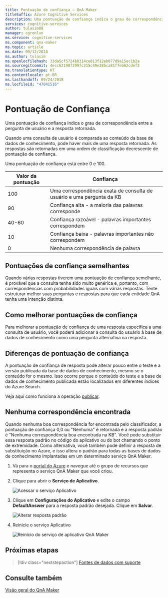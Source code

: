 ```yaml
---
title: Pontuação de confiança – QnA Maker
titleSuffix: Azure Cognitive Services
description: Uma pontuação de confiança indica o grau de correspondência entre a pergunta de usuário e a resposta retornada.
services: cognitive-services
author: tulasim88
manager: cgronlun
ms.service: cognitive-services
ms.component: qna-maker
ms.topic: article
ms.date: 09/12/2018
ms.author: tulasim
ms.openlocfilehash: 33da5cf5724b8314ce813f12eb077d9a15ec1b2a
ms.sourcegitcommit: 4ecc62198f299fc215c49e38bca81f7eb62cdef3
ms.translationtype: HT
ms.contentlocale: pt-BR
ms.lasthandoff: 09/24/2018
ms.locfileid: "47041516"
---
```

# <a name="confidence-score"></a>Pontuação de Confiança

Uma pontuação de confiança indica o grau de correspondência entre a pergunta de usuário e a resposta retornada.

Quando uma consulta de usuário é comparada ao conteúdo da base de dados de conhecimento, pode haver mais de uma resposta retornada. As respostas são retornadas em uma ordem de classificação decrescente de pontuação de confiança.

Uma pontuação de confiança está entre 0 e 100.

|Valor da pontuação|Confiança|
|--|--|
|100|Uma correspondência exata de consulta de usuário e uma pergunta da KB|
|90|Confiança alta - a maioria das palavras corresponde|
|40-60|Confiança razoável - palavras importantes correspondem|
|10|Confiança baixa - palavras importantes não correspondem|
|0|Nenhuma correspondência de palavra|


## <a name="similar-confidence-scores"></a>Pontuações de confiança semelhantes
Quando várias respostas tiverem uma pontuação de confiança semelhante, é provável que a consulta tenha sido muito genérica e, portanto, com correspondências com probabilidades iguais com várias respostas. Tente estruturar melhor suas perguntas e respostas para que cada entidade QnA tenha uma intenção distinta.


## <a name="improving-confidence-scores"></a>Como melhorar pontuações de confiança
Para melhorar a pontuação de confiança de uma resposta específica a uma consulta de usuário, você poderá adicionar a consulta do usuário à base de dados de conhecimento como uma pergunta alternativa na resposta.
   
## <a name="confidence-score-differences"></a>Diferenças de pontuação de confiança
A pontuação de confiança de resposta pode alterar pouco entre o teste e a versão publicada da base de dados de conhecimento, mesmo se o conteúdo for o mesmo. Isso ocorre porque o conteúdo do teste e a base de dados de conhecimento publicada estão localizados em diferentes índices do Azure Search.

Veja aqui como funciona a operação [publicar](../How-To/publish-knowledge-base.md).


## <a name="no-match-found"></a>Nenhuma correspondência encontrada
Quando nenhuma boa correspondência for encontrada pelo classificador, a pontuação de confiança 0,0 ou "Nenhuma" é retornada e a resposta padrão é "Nenhuma correspondência boa encontrada na KB". Você pode substituir essa resposta padrão no código do aplicativo ou do bot chamando o ponto de extremidade. Como alternativa, você também pode definir a resposta de substituição no Azure, e isso altera o padrão para todas as bases de dados de conhecimento implantadas em um determinado serviço QnA Maker.

1. Vá para o [portal do Azure](http://portal.azure.com) e navegue até o grupo de recursos que representa o serviço QnA Maker que você criou.

2. Clique para abrir o **Serviço de Aplicativo**.

    ![Acessar o serviço Aplicativo](../media/qnamaker-concepts-confidencescore/set-default-response.png)

3. Clique em **Configurações do Aplicativo** e edite o campo **DefaultAnswer** para a resposta padrão desejada. Clique em **Salvar**.

    ![Alterar resposta padrão](../media/qnamaker-concepts-confidencescore/change-response.png)

4. Reinicie o serviço Aplicativo

    ![Reinício do serviço de aplicativo QnA Maker](../media/qnamaker-faq/qnamaker-appservice-restart.png)


## <a name="next-steps"></a>Próximas etapas

> [!div class="nextstepaction"]
> [Fontes de dados com suporte](./data-sources-supported.md)

## <a name="see-also"></a>Consulte também 

[Visão geral do QnA Maker](../Overview/overview.md)
